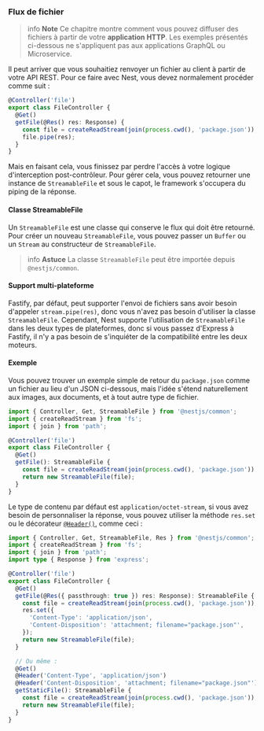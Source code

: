 ### Flux de fichier

> info **Note** Ce chapitre montre comment vous pouvez diffuser des fichiers à partir de votre **application HTTP**. Les exemples présentés ci-dessous ne s'appliquent pas aux applications GraphQL ou Microservice.

Il peut arriver que vous souhaitiez renvoyer un fichier au client à partir de votre API REST. Pour ce faire avec Nest, vous devez normalement procéder comme suit :

```ts
@Controller('file')
export class FileController {
  @Get()
  getFile(@Res() res: Response) {
    const file = createReadStream(join(process.cwd(), 'package.json'));
    file.pipe(res);
  }
}
```

Mais en faisant cela, vous finissez par perdre l'accès à votre logique d'interception post-contrôleur. Pour gérer cela, vous pouvez retourner une instance de `StreamableFile` et sous le capot, le framework s'occupera du piping de la réponse.

#### Classe StreamableFile

Un `StreamableFile` est une classe qui conserve le flux qui doit être retourné. Pour créer un nouveau `StreamableFile`, vous pouvez passer un `Buffer` ou un `Stream` au constructeur de `StreamableFile`.

> info **Astuce** La classe `StreamableFile` peut être importée depuis `@nestjs/common`.

#### Support multi-plateforme

Fastify, par défaut, peut supporter l'envoi de fichiers sans avoir besoin d'appeler `stream.pipe(res)`, donc vous n'avez pas besoin d'utiliser la classe `StreamableFile`. Cependant, Nest supporte l'utilisation de `StreamableFile` dans les deux types de plateformes, donc si vous passez d'Express à Fastify, il n'y a pas besoin de s'inquiéter de la compatibilité entre les deux moteurs.

#### Exemple

Vous pouvez trouver un exemple simple de retour du `package.json` comme un fichier au lieu d'un JSON ci-dessous, mais l'idée s'étend naturellement aux images, aux documents, et à tout autre type de fichier.

```ts
import { Controller, Get, StreamableFile } from '@nestjs/common';
import { createReadStream } from 'fs';
import { join } from 'path';

@Controller('file')
export class FileController {
  @Get()
  getFile(): StreamableFile {
    const file = createReadStream(join(process.cwd(), 'package.json'));
    return new StreamableFile(file);
  }
}
```

Le type de contenu par défaut est `application/octet-stream`, si vous avez besoin de personnaliser la réponse, vous pouvez utiliser la méthode `res.set` ou le décorateur [`@Header()`](/controllers#headers), comme ceci :

```ts
import { Controller, Get, StreamableFile, Res } from '@nestjs/common';
import { createReadStream } from 'fs';
import { join } from 'path';
import type { Response } from 'express';

@Controller('file')
export class FileController {
  @Get()
  getFile(@Res({ passthrough: true }) res: Response): StreamableFile {
    const file = createReadStream(join(process.cwd(), 'package.json'));
    res.set({
      'Content-Type': 'application/json',
      'Content-Disposition': 'attachment; filename="package.json"',
    });
    return new StreamableFile(file);
  }

  // Ou même :
  @Get()
  @Header('Content-Type', 'application/json')
  @Header('Content-Disposition', 'attachment; filename="package.json"')
  getStaticFile(): StreamableFile {
    const file = createReadStream(join(process.cwd(), 'package.json'));
    return new StreamableFile(file);
  }  
}
```
